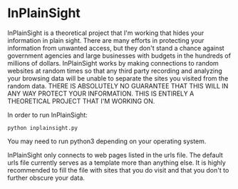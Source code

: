 InPlainSight
============

InPlainSight is a theoretical project that I'm working that hides your information in plain sight. There are many efforts in protecting your information from unwanted access, but they don't stand a chance against government agencies and large businesses with budgets in the hundreds of millions of dollars. InPlainSight works by making connections to random websites at random times so that any third party recording and analyzing your browsing data will be unable to separate the sites you visited from the random data. THERE IS ABSOLUTELY NO GUARANTEE THAT THIS WILL IN ANY WAY PROTECT YOUR INFORMATION. THIS IS ENTIRELY A THEORETICAL PROJECT THAT I'M WORKING ON.

In order to run InPlainSight:

	python inplainsight.py

You may need to run python3 depending on your operating system.

InPlainSight only connects to web pages listed in the urls file. The default urls file currently serves as a template more than anything else. It is highly recommended to fill the file with sites that you do visit and that you don't to further obscure your data.
